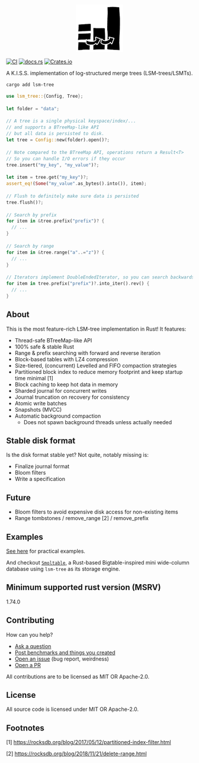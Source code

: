 <p align="center">
  <img src="/logo.png" height="128">
</p>

[![CI](https://github.com/marvin-j97/lsm-tree/actions/workflows/test.yml/badge.svg)](https://github.com/marvin-j97/lsm-tree/actions/workflows/test.yml)
[![docs.rs](https://img.shields.io/docsrs/lsm-tree?color=green)](https://docs.rs/lsm-tree)
[![Crates.io](https://img.shields.io/crates/v/lsm-tree?color=blue)](https://crates.io/crates/lsm-tree)

A K.I.S.S. implementation of log-structured merge trees (LSM-trees/LSMTs).

```bash
cargo add lsm-tree
```

```rs
use lsm_tree::{Config, Tree};

let folder = "data";

// A tree is a single physical keyspace/index/...
// and supports a BTreeMap-like API
// but all data is persisted to disk.
let tree = Config::new(folder).open()?;

// Note compared to the BTreeMap API, operations return a Result<T>
// So you can handle I/O errors if they occur
tree.insert("my_key", "my_value")?;

let item = tree.get("my_key")?;
assert_eq!(Some("my_value".as_bytes().into()), item);

// Flush to definitely make sure data is persisted
tree.flush()?;

// Search by prefix
for item in &tree.prefix("prefix")? {
  // ...
}

// Search by range
for item in &tree.range("a"..="z")? {
  // ...
}

// Iterators implement DoubleEndedIterator, so you can search backwards, too!
for item in tree.prefix("prefix")?.into_iter().rev() {
  // ...
}
```

## About

This is the most feature-rich LSM-tree implementation in Rust! It features:

- Thread-safe BTreeMap-like API
- 100% safe & stable Rust
- Range & prefix searching with forward and reverse iteration
- Block-based tables with LZ4 compression
- Size-tiered, (concurrent) Levelled and FIFO compaction strategies
- Partitioned block index to reduce memory footprint and keep startup time minimal [1]
- Block caching to keep hot data in memory
- Sharded journal for concurrent writes
- Journal truncation on recovery for consistency
- Atomic write batches
- Snapshots (MVCC)
- Automatic background compaction
  - Does not spawn background threads unless actually needed

## Stable disk format

Is the disk format stable yet? Not quite, notably missing is:

- Finalize journal format
- Bloom filters
- Write a specification

## Future

- Bloom filters to avoid expensive disk access for non-existing items
- Range tombstones / remove_range [2] / remove_prefix

## Examples

[See here](https://github.com/marvin-j97/lsm-tree/tree/main/examples) for practical examples.

And checkout [`Smoltable`](https://github.com/marvin-j97/smoltable), a Rust-based Bigtable-inspired mini wide-column database using `lsm-tree` as its storage engine.

## Minimum supported rust version (MSRV)

1.74.0

## Contributing

How can you help?

- [Ask a question](https://github.com/marvin-j97/lsm-tree/discussions/new?category=q-a)
- [Post benchmarks and things you created](https://github.com/marvin-j97/lsm-tree/discussions/new?category=show-and-tell)
- [Open an issue](https://github.com/marvin-j97/lsm-tree/issues) (bug report, weirdness)
- [Open a PR](https://github.com/marvin-j97/lsm-tree/compare)

All contributions are to be licensed as MIT OR Apache-2.0.

## License

All source code is licensed under MIT OR Apache-2.0.

## Footnotes

[1] https://rocksdb.org/blog/2017/05/12/partitioned-index-filter.html

[2] https://rocksdb.org/blog/2018/11/21/delete-range.html
